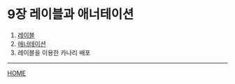 # 9장 레이블과 애너테이션

1. [레이블](./01.md)
2. [애너테이션](./02.md)
3. 레이블을 이용한 카나리 배포

-----
[HOME](../README.md)
